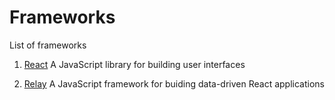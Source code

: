 # Frameworks
List of frameworks

1. [React](https:reactjs.org)
   A JavaScript library for building user interfaces
   
2. [Relay](https://facebook.github.io/relay/)
   A JavaScript framework for buiding data-driven React applications
